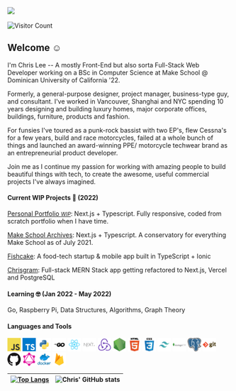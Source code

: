<img src="./images/github-header2.png"></img>

![Visitor Count](https://profile-counter.glitch.me/chrismlee26/count.svg)

## Welcome ☺️

I'm Chris Lee -- A mostly Front-End but also sorta Full-Stack Web Developer working on a BSc in Computer Science at Make School @ Dominican University of California '22.

Formerly, a general-purpose designer, project manager, business-type guy, and consultant. I've worked in Vancouver, Shanghai and NYC spending 10 years designing and building luxury homes, major corporate offices, buildings, furniture, products and fashion.

For funsies I've toured as a punk-rock bassist with two EP's, flew Cessna's for a few years, build and race motorcycles, failed at a whole bunch of things and launched an award-winning PPE/ motorcycle techwear brand as an entrepreneurial product developer.

Join me as I continue my passion for working with amazing people to build beautiful things with tech, to create the awesome, useful commercial projects I've always imagined.

#### Current WIP Projects 🤕 (2022)

[Personal Portfolio <small><i>WIP</i></small>](https://chrislee.wtf/): Next.js + Typescript. Fully responsive, coded from scratch portfolio when I have time.

[Make School Archives](https://makeschool.fail): Next.js + Typescript. A conservatory for everything Make School as of July 2021.

[Fishcake](https://www.fishcake.io/): A food-tech startup & mobile app built in TypeScript + Ionic

[Chrisgram](https://github.com/chrismlee26/chris-gram): Full-stack MERN Stack app getting refactored to Next.js, Vercel and PostgreSQL

#### Learning 🤓 (Jan 2022 - May 2022)

Go, Raspberry Pi, Data Structures, Algorithms, Graph Theory

#### Languages and Tools

<code><img height="30" src="https://raw.githubusercontent.com/github/explore/80688e429a7d4ef2fca1e82350fe8e3517d3494d/topics/javascript/javascript.png"></code>
<code><img height="30" src="https://raw.githubusercontent.com/github/explore/80688e429a7d4ef2fca1e82350fe8e3517d3494d/topics/typescript/typescript.png"></code>
<code><img height="30" src="https://raw.githubusercontent.com/github/explore/80688e429a7d4ef2fca1e82350fe8e3517d3494d/topics/python/python.png"></code>
<code><img height="30" src="https://raw.githubusercontent.com/github/explore/80688e429a7d4ef2fca1e82350fe8e3517d3494d/topics/go/go.png"></code>
<code><img height="30" src="https://raw.githubusercontent.com/github/explore/80688e429a7d4ef2fca1e82350fe8e3517d3494d/topics/react/react.png"></code>
<code><img height="30" src="https://raw.githubusercontent.com/github/explore/28b02bbc9ad9f7a503c43775aebeb515dc2da5fc/topics/nextjs/nextjs.png"></code>
<code><img height="30" src="https://raw.githubusercontent.com/github/explore/80688e429a7d4ef2fca1e82350fe8e3517d3494d/topics/redux/redux.png"></code>
<code><img height="30" src="https://raw.githubusercontent.com/github/explore/80688e429a7d4ef2fca1e82350fe8e3517d3494d/topics/nodejs/nodejs.png"></code>
<code><img height="30" src="https://raw.githubusercontent.com/github/explore/80688e429a7d4ef2fca1e82350fe8e3517d3494d/topics/html/html.png"></code>
<code><img height="30" src="https://raw.githubusercontent.com/github/explore/80688e429a7d4ef2fca1e82350fe8e3517d3494d/topics/css/css.png"></code>
<code><img height="30" src="https://raw.githubusercontent.com/github/explore/80688e429a7d4ef2fca1e82350fe8e3517d3494d/topics/tailwind/tailwind.png"></code>
<code><img height="30" src="https://raw.githubusercontent.com/github/explore/80688e429a7d4ef2fca1e82350fe8e3517d3494d/topics/mongodb/mongodb.png"></code>
<code><img height="30" src="https://raw.githubusercontent.com/github/explore/80688e429a7d4ef2fca1e82350fe8e3517d3494d/topics/postgresql/postgresql.png"></code>
<code><img height="30" src="https://raw.githubusercontent.com/github/explore/80688e429a7d4ef2fca1e82350fe8e3517d3494d/topics/git/git.png"></code>
<code><img height="30" src="https://raw.githubusercontent.com/github/explore/78df643247d429f6cc873026c0622819ad797942/topics/github/github.png"></code>
<code><img height="30" src="https://raw.githubusercontent.com/github/explore/80688e429a7d4ef2fca1e82350fe8e3517d3494d/topics/graphql/graphql.png"></code>
<code><img height="30" src="https://raw.githubusercontent.com/github/explore/80688e429a7d4ef2fca1e82350fe8e3517d3494d/topics/docker/docker.png"></code>
<code><img height="30" src="https://raw.githubusercontent.com/github/explore/80688e429a7d4ef2fca1e82350fe8e3517d3494d/topics/firebase/firebase.png"></code>

| [![Top Langs](https://github-readme-stats.vercel.app/api/top-langs/?username=chrismlee26&layout=compact)](https://github.com/anuraghazra/github-readme-stats) | ![Chris' GitHub stats](https://github-readme-stats.vercel.app/api?username=chrismlee26&theme=dark&show_icons=true) |
| ------------------------------------------------------------------------------------------------------------------------------------------------------------- | ------------------------------------------------------------------------------------------------------------------ |
